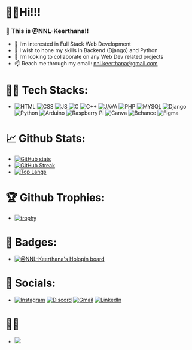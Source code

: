 
# 👋😁Hi!!!
### 🌟 This is @NNL-Keerthana!!
 - 👀 I’m interested in Full Stack Web Development
 - 🌱 I wish to hone my skills in Backend (Django) and Python
 - 👯 I’m looking to collaborate on any Web Dev related projects
 - 📫 Reach me through my email: nnl.keerthana@gmail.com
 <!-- - ⚒️ I’m currently working on IOT Projects (Arduino and Rasp Pi) -->

# 👩‍💻 Tech Stacks:
- ![HTML](https://img.shields.io/badge/HTML5-E34F26?style=for-the-badge&logo=html5&logoColor=white)
  ![CSS](https://img.shields.io/badge/CSS3-1572B6?style=for-the-badge&logo=css3&logoColor=white)
  ![JS](https://img.shields.io/badge/JavaScript-323330?style=for-the-badge&logo=javascript&logoColor=F7DF1E)
  ![C](https://img.shields.io/badge/C-00599C?style=for-the-badge&logo=c&logoColor=white)
  ![C++](https://img.shields.io/badge/C%2B%2B-00599C?style=for-the-badge&logo=c%2B%2B&logoColor=white)
  ![JAVA](https://img.shields.io/badge/Java-ED8B00?style=for-the-badge&logo=java&logoColor=white)
  ![PHP](https://img.shields.io/badge/PHP-777BB4?style=for-the-badge&logo=php&logoColor=white)
  ![MYSQL](https://img.shields.io/badge/MySQL-00000F?style=for-the-badge&logo=mysql&logoColor=white)
  ![Django](https://img.shields.io/badge/Django-092E20?style=for-the-badge&logo=django&logoColor=white)
  ![Python](https://img.shields.io/badge/Python-14354C?style=for-the-badge&logo=python&logoColor=white)
  ![Arduino](https://img.shields.io/badge/-Arduino-00979D?style=for-the-badge&logo=Arduino&logoColor=white)
  ![Raspberry Pi](https://img.shields.io/badge/-RaspberryPi-C51A4A?style=for-the-badge&logo=Raspberry-Pi)
  ![Canva](https://img.shields.io/badge/Canva-%2300C4CC.svg?&style=for-the-badge&logo=Canva&logoColor=white)
  ![Behance](https://img.shields.io/badge/Behance-0054F7?style=for-the-badge&logo=behance&logoColor=white)
  ![Figma](https://img.shields.io/badge/Figma-F24E1E?style=for-the-badge&logo=figma&logoColor=white)

# 📈 Github Stats:
- [![GitHub stats](https://github-readme-stats.vercel.app/api?username=NNL-Keerthana&theme=radical&count_private=true&show_icons=true)](https://github.com/anuraghazra/github-readme-stats)
- [![GitHub Streak](https://streak-stats.demolab.com/?user=NNL-Keerthana&theme=radical)](https://git.io/streak-stats)
- [![Top Langs](https://github-readme-stats.vercel.app/api/top-langs/?username=NNL-Keerthana&layout=compact&theme=radical)](https://github.com/anuraghazra/github-readme-stats)

# 🏆 Github Trophies:
-  [![trophy](https://github-profile-trophy.vercel.app/?username=NNL-Keerthana&theme=darkhub)](https://github-profile-trophy.vercel.app/?username=ryo-ma&theme=discord)

# 🏅 Badges:
- [![@NNL-Keerthana's Holopin board](https://holopin.io/api/user/board?user=nnl)](https://holopin.io/@nnl)

# 🤝 Socials:
- [![Instagram](https://img.shields.io/badge/Instagram-E4405F?style=for-the-badge&logo=instagram&logoColor=white)](https://www.instagram.com/nnl.keerthana/)
  [![Discord](https://img.shields.io/badge/Discord-%237289DA.svg?style=for-the-badge&logo=discord&logoColor=white)](Keerthana#2865)
  [![Gmail](https://img.shields.io/badge/Gmail-D14836?style=for-the-badge&logo=gmail&logoColor=white)](nnl.keerthana@gmail.com)
  [![LinkedIn](https://img.shields.io/badge/linkedin-%230077B5.svg?style=for-the-badge&logo=linkedin&logoColor=white)](https://www.linkedin.com/in/keerthana-n-377a0b229/)
  
# 👀👀
- ![](https://komarev.com/ghpvc/?username=NNL-Keerthana&color=dc143c)


<!---
NNL-Keerthana/NNL-Keerthana is a ✨ special ✨ repository because its `README.md` (this file) appears on your GitHub profile.
You can click the Preview link to take a look at your changes.
--->
